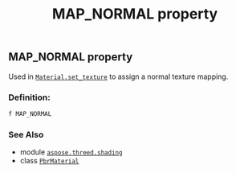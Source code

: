﻿---
title: MAP_NORMAL property
second_title: Aspose.3D for Python via .NET API References
description: 
type: docs
weight: 130
url: /python-net/aspose.threed.shading/pbrmaterial/map_normal/
is_root: false
---

## MAP_NORMAL property


Used in [`Material.set_texture`](/3d/python-net/aspose.threed.shading/material/set_texture) to assign a normal texture mapping.
### Definition:
```python
f MAP_NORMAL 
```

### See Also
* module [`aspose.threed.shading`](../../)
* class [`PbrMaterial`](/3d/python-net/aspose.threed.shading/pbrmaterial)
